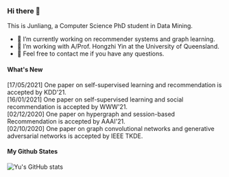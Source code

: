 ### Hi there 👋

This is Junliang, a Computer Science PhD student in Data Mining.

- 🔭 I’m currently working on recommender systems and graph learning.
- 🌱 I’m working with A/Prof. Hongzhi Yin at the University of Queensland.
- 👯 Feel free to contact me if you have any questions.

#### What's New
[17/05/2021] One paper on self-supervised learning and recommendation is accepted by KDD'21.  
[16/01/2021] One paper on self-supervised learning and social recommendation is accepted by WWW'21.  
[02/12/2020] One paper on hypergraph and session-based Recommendation is accepted by AAAI'21.  
[02/10/2020] One paper on graph convolutional networks and generative adversarial networks is accepted by IEEE TKDE.

#### My Github States

![Yu's GitHub stats](https://github-readme-stats.vercel.app/api?username=Coder-Yu)
